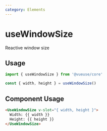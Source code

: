 ```yaml
---
category: Elements
---
```


# useWindowSize

Reactive window size

## Usage

```js
import { useWindowSize } from '@vueuse/core'

const { width, height } = useWindowSize()
```

## Component Usage

```html
<UseWindowSize v-slot="{ width, height }">
  Width: {{ width }}
  Height: {{ height }}
</UseWindowSize>
```
